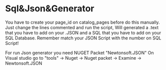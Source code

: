 # Sql&Json&Generator
 
You have to create your page_id on catalog_pages before do this manually.
Just change the lines commented and run the script, Will generated a .text
that you have to add on your .JSON and a SQL that you have to add on your SQL Database. Remember match your JSON Script with the number on SQL Script!

For run Json generator you need NUGET Packet "Newtonsoft.JSON"
On Visual studio go to "tools" -> Nuget -> Nuget packet -> Examine -> Newtonsoft.JSON

